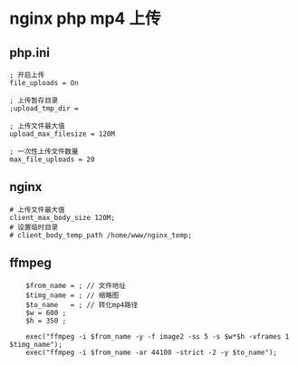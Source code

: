 # nginx php mp4 上传 

## php.ini

	; 开启上传
	file_uploads = On

	; 上传暂存目录
	;upload_tmp_dir =

	; 上传文件最大值
	upload_max_filesize = 120M

	; 一次性上传文件数量
	max_file_uploads = 20

## nginx 

	# 上传文件最大值
	client_max_body_size 120M;  
	# 设置临时目录
	# client_body_temp_path /home/www/nginx_temp;

## ffmpeg

~~~{.php}
	$from_name = ; // 文件地址
	$timg_name = ; // 缩略图
	$to_name   = ; // 转化mp4路径
    $w = 600 ;
    $h = 350 ;

	exec("ffmpeg -i $from_name -y -f image2 -ss 5 -s $w*$h -vframes 1 $timg_name");
	exec("ffmpeg -i $from_name -ar 44100 -strict -2 -y $to_name");
~~~

